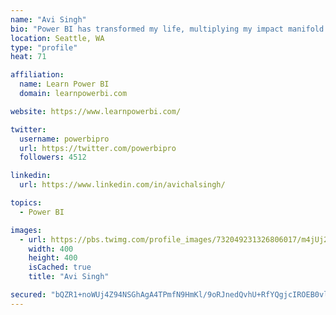 ```yaml
---
name: "Avi Singh"
bio: "Power BI has transformed my life, multiplying my impact manifold. Now I am on a mission to spread the word and share the knowledge"
location: Seattle, WA
type: "profile"
heat: 71

affiliation:
  name: Learn Power BI
  domain: learnpowerbi.com

website: https://www.learnpowerbi.com/

twitter:
  username: powerbipro
  url: https://twitter.com/powerbipro
  followers: 4512

linkedin:
  url: https://www.linkedin.com/in/avichalsingh/

topics:
  - Power BI

images:
  - url: https://pbs.twimg.com/profile_images/732049231326806017/m4jUj2Lu_400x400.jpg
    width: 400
    height: 400
    isCached: true
    title: "Avi Singh"

secured: "bQZR1+noWUj4Z94NSGhAgA4TPmfN9HmKl/9oRJnedQvhU+RfYQgjcIROEB0vl5w9b4r9IkhZ+AQqPGwx+GxYV8/MC/+/pQ1BwHS7QW17YY2eeruuPEbHACKZOKad3TCh7faZRH+w0yStr15iqEw2+2oTHqghR8fpb9bhau0Ar3/oA6qPSLS92A3wanmXF2zJW7IJQIOd9BrHDL8jFDc+zvyu9IfmFz1sZQN+YGdgggKC0dQITeTd5/syX/LdvhSh7elHM2ryo5HVkf9ziFzCqZ2DzzOeYqAB4JBAtCjfI8opwapgrMm1jUtXZhjHAhudKquT5rvQ55Pk3k08i4m6xIDS8FhCQl30GLSJN/T8Xjz1vN44wlHCuMhGffxgZtlD4Sdoj8KlKxDZhW4gSR+JoM7p9PAEEnbNXDXZWcUCQlc=;9QpDPFbhyVUqs9pQ4hz3nQ=="
---
```


